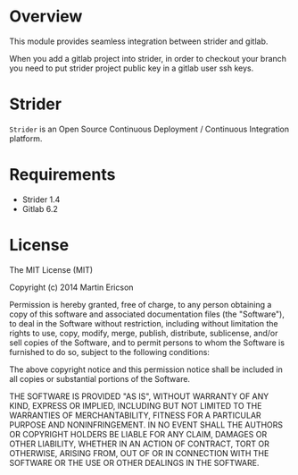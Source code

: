 Overview
=======================
This module provides seamless integration between strider and gitlab.

When you add a gitlab project into strider, in order to checkout your branch
you need to put strider project public key in a gitlab user ssh keys.

Strider
========
`Strider` is an Open Source Continuous Deployment / Continuous Integration
platform.

Requirements
============
  * Strider 1.4
  * Gitlab 6.2

License
=======
The MIT License (MIT)

Copyright (c) 2014 Martin Ericson

Permission is hereby granted, free of charge, to any person obtaining a copy
of this software and associated documentation files (the "Software"), to deal
in the Software without restriction, including without limitation the rights
to use, copy, modify, merge, publish, distribute, sublicense, and/or sell
copies of the Software, and to permit persons to whom the Software is
furnished to do so, subject to the following conditions:

The above copyright notice and this permission notice shall be included in all
copies or substantial portions of the Software.

THE SOFTWARE IS PROVIDED "AS IS", WITHOUT WARRANTY OF ANY KIND, EXPRESS OR
IMPLIED, INCLUDING BUT NOT LIMITED TO THE WARRANTIES OF MERCHANTABILITY,
FITNESS FOR A PARTICULAR PURPOSE AND NONINFRINGEMENT. IN NO EVENT SHALL THE
AUTHORS OR COPYRIGHT HOLDERS BE LIABLE FOR ANY CLAIM, DAMAGES OR OTHER
LIABILITY, WHETHER IN AN ACTION OF CONTRACT, TORT OR OTHERWISE, ARISING FROM,
OUT OF OR IN CONNECTION WITH THE SOFTWARE OR THE USE OR OTHER DEALINGS IN THE
SOFTWARE.
